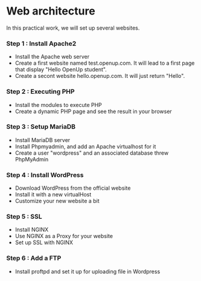 # Web architecture

In this practical work, we will set up several websites.

### Step 1 : Install Apache2

 - Install the Apache web server
 - Create a first website named test.openup.com. It will lead to a first page that display "Hello OpenUp student".
 - Create a secont website hello.openup.com. It will just return "Hello".

### Step 2 : Executing PHP

 - Install the modules to execute PHP
 - Create a dynamic PHP page and see the result in your browser

### Step 3 : Setup MariaDB

 - Install MariaDB server
 - Install Phpmyadmin, and add an Apache virtualhost for it
 - Create a user "wordpress" and an associated database threw PhpMyAdmin

### Step 4 : Install WordPress

 - Download WordPress from the official website
 - Install it with a new virtualHost
 - Customize your new website a bit

### Step 5 : SSL

 - Install NGINX
 - Use NGINX as a Proxy for your website
 - Set up SSL with NGINX

### Step 6 : Add a FTP 

 - Install proftpd and set it up for uploading file in Wordpress

